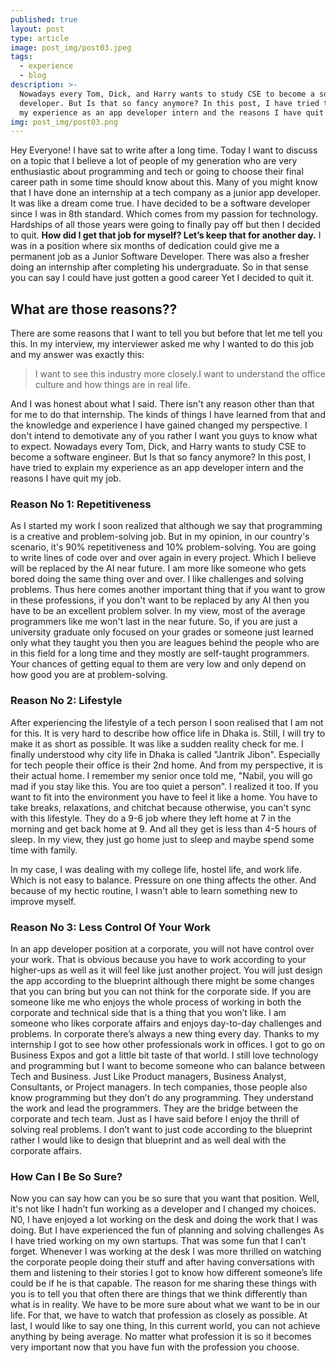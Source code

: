 ```yaml
---
published: true
layout: post
type: article
image: post_img/post03.jpeg
tags:
  - experience
  - blog
description: >-
  Nowadays every Tom, Dick, and Harry wants to study CSE to become a software
  developer. But Is that so fancy anymore? In this post, I have tried to explain
  my experience as an app developer intern and the reasons I have quit my job.
img: post_img/post03.png
---
```

Hey Everyone! I have sat to write after a long time. Today I want to discuss on a topic that I believe a lot of people of my generation who are very enthusiastic about programming and tech or going to choose their final career path in some time should know about this.
Many of you might know that I have done an internship at a tech company as a junior app developer. It was like a dream come true. I have decided to be a software developer since I was in 8th standard. Which comes from my passion for technology. Hardships of all those years were going to finally pay off but then I decided to quit.
**How did I get that job for myself? Let’s keep that for another day.**
I was in a position where six months of dedication could give me a permanent job as a Junior Software Developer. There was also a fresher doing an internship after completing his undergraduate. So in that sense you can say I could have just gotten a good career Yet I decided to quit it.
## What are those reasons??
There are some reasons that I want to tell you but before that let me tell you this. In my interview, my interviewer asked me why I wanted to do this job and my answer was exactly this:
> I want to see this industry more closely.I want to understand the office culture and how things are  in real life.

And I was honest about what I said. There isn't any reason other than that for me to do that internship. The kinds of things I have learned from that and the knowledge and experience I have gained changed my perspective. I don't intend to demotivate any of you rather I want you guys to know what to expect. Nowadays every Tom, Dick, and Harry wants to study CSE to become a software engineer. But Is that so fancy anymore? In this post, I have tried to explain
my experience as an app developer intern and the reasons I have quit my job.

### Reason No 1: Repetitiveness
As I started my work I soon realized that although we say that programming is a creative and problem-solving job. But in my opinion, in our country's scenario, it's 90% repetitiveness and 10% problem-solving. You are going to write lines of code over and over again in every project. Which I believe will be replaced by the AI near future. I am more like someone who gets bored doing the same thing over and over. I like challenges and solving problems. Thus here comes another important thing that if you want to grow in these professions, if you don't want to be replaced by any AI then you have to be an excellent problem solver. In my view, most of the average programmers like me won't last in the near future. So, if you are just a university graduate only focused on your grades or someone just learned only what they taught you then you are leagues behind the people who are in this field for a long time and they mostly are self-taught programmers. Your chances of getting equal to them are very low and only depend on how good you are at problem-solving.
### Reason No 2: Lifestyle
After experiencing the lifestyle of a tech person I soon realised that I am not for this. It is very hard to describe how office life in Dhaka is. Still, I will try to make it as short as possible. It was like a sudden reality check for me. I finally understood why city life in Dhaka is called  "Jantrik Jibon". Especially for tech people their office is their 2nd home. And from my perspective, it is their actual home. I remember my senior once told me, "Nabil, you will go mad if you stay like this. You are too quiet a person".  I realized it too.  If you want to fit into the environment you have to feel it like a home. You have to take breaks, relaxations, and chitchat because otherwise, you can't sync with this lifestyle. They do a 9-6 job where they left home at 7 in the morning and get back home at 9. And all they get is less than 4-5 hours of sleep. In my view, they just go home just to sleep and maybe spend some time with family.

In my case, I was dealing with my college life, hostel life, and work life. Which is not easy to balance. Pressure on one thing affects the other. And because of my hectic routine, I wasn't able to learn something new to improve myself. 
### Reason No 3: Less Control Of Your Work
In an app developer position at a corporate, you will not have control over your work. That is obvious because you have to work according to your higher-ups as well as it will feel like just another project. You will just design the app according to the blueprint although there might be some changes that you can bring but you can not think for the corporate side. If you are someone like me who enjoys the whole process of working in both the corporate and technical side that is a thing that you won’t like.
I am someone who likes corporate affairs and enjoys day-to-day challenges and problems. In corporate there’s always a new thing every day. Thanks to my internship I got to see how other professionals work in offices. I got to go on Business Expos and got a little bit taste of that world. I still love technology and programming but I want to become someone who can balance between Tech and Business. Just Like Product managers, Business Analyst, Consultants, or Project managers. In tech companies, those people also know programming but they don’t do any programming. They understand the work and lead the programmers. They are the bridge between the corporate and tech team. Just as I have said before I enjoy the thrill of solving real problems. I don’t want to just code according to the blueprint rather I would like to design that blueprint and as well deal with the corporate affairs.

### How Can I Be So Sure?
Now you can say how can you be so sure that you want that position. Well, it's not like I hadn’t fun working as a developer and I changed my choices. N0, I have enjoyed a lot working on the desk and doing the work that I was doing. But I have experienced the fun of planning and solving challenges As I have tried working on my own startups. That was some fun that I can’t forget. Whenever I was working at the desk I was more thrilled on watching the corporate people doing their stuff and after having conversations with them and listening to their stories I got to know how different someone’s life could be if he is that capable. The reason for me sharing these things with you is to tell you that often there are things that we think differently than what is in reality. We have to be more sure about what we want to be in our life. For that, we have to watch that profession as closely as possible. At last, I would like to say one thing, In this current world, you can not achieve anything by being average. No matter what profession it is so it becomes very important now that you have fun with the profession you choose.
